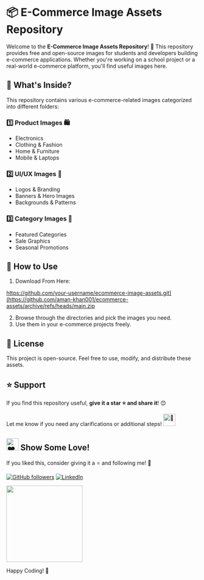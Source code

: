 # 📦 E-Commerce Image Assets Repository

Welcome to the **E-Commerce Image Assets Repository**! 🚀 This repository provides free and open-source images for students and developers building e-commerce applications. Whether you're working on a school project or a real-world e-commerce platform, you'll find useful images here.

## 📌 What's Inside?

This repository contains various e-commerce-related images categorized into different folders:

### **1️⃣ Product Images 🛍️**
- Electronics
- Clothing & Fashion
- Home & Furniture
- Mobile & Laptops

### **2️⃣ UI/UX Images 🎨**
- Logos & Branding
- Banners & Hero Images
- Backgrounds & Patterns

### **3️⃣ Category Images 📂**
- Featured Categories
- Sale Graphics
- Seasonal Promotions

## 🚀 How to Use

1. Download From Here:

https://github.com/your-username/ecommerce-image-assets.git](https://github.com/aman-khan001/ecommerce-assets/archive/refs/heads/main.zip

2. Browse through the directories and pick the images you need.
3. Use them in your e-commerce projects freely.


## 📜 License
This project is open-source. Feel free to use, modify, and distribute these assets.

## ⭐ Support
If you find this repository useful, **give it a star ⭐ and share it**! 😊

Let me know if you need any clarifications or additional steps! <img src="https://fonts.gstatic.com/s/e/notoemoji/latest/1f31f/512.gif" alt="🌟" width="32" height="32">


## <img src="https://fonts.gstatic.com/s/e/notoemoji/latest/2764_fe0f/512.gif" alt="❤" width="32" height="32"> Show Some Love!  
If you liked this, consider giving it a ⭐ and following me! 🚀  

[![GitHub followers](https://img.shields.io/github/followers/aman-khan001?label=Follow%20Me&style=social)](https://github.com/aman-khan001)
[![LinkedIn](https://img.shields.io/badge/LinkedIn-Connect-blue?style=flat&logo=linkedin)](https://www.linkedin.com/in/aman-khan001/)  

   <img src="https://media.giphy.com/media/3o7abKhOpu0NwenH3O/giphy.gif" width="200px">


<br>


Happy Coding! 🚀

